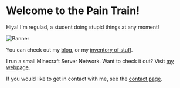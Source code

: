 # Welcome to the Pain Train!

Hiya! I'm regulad, a student doing stupid things at any moment!

![Banner](https://i.imgur.com/kIRjNAr.jpg)

You can check out my [blog](/blog), or my [inventory of stuff](/inventory).

I run a small Minecraft Server Network. Want to check it out? Visit [my webpage](https://www.squirrelnet.xyz/).

If you would like to get in contact with me, see the [contact page](/contact).

